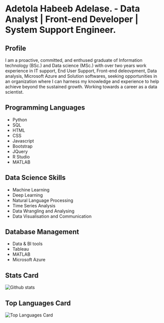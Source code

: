 # Adetola Habeeb Adelase. - Data Analyst | Front-end Developer | System Support Engineer.


## Profile
I am a proactive, committed, and enthused graduate of Information technology (BSc.) and Data science (MSc.) with over two years work experience in IT support, End User Support, Front-end deleovpment, Data analysis, Microsoft Azure and Solution softwares, seeking opportunities in an organization where I can harness my knowledge and experience to help achieve beyond the sustained growth. Working towards a career as a data scientist.

## Programming Languages
* Python
* SQL
* HTML
* CSS
* Javascript
* Bootstrap
* JQuery
* R Studio
* MATLAB

## Data Science Skills
* Machine Learning
* Deep Learning
* Natural Language Processing
* Time Series Analysis
* Data Wrangling and Analysing
* Data Visualisation and Communication

## Database Management
* Data & BI tools
* Tableau
* MATLAB
* Microsoft Azure



## Stats Card
![Github stats](https://github-readme-stats.vercel.app/api?username=Tola-adelase&theme=highcontrast&show_icons=true&count_private=true)



## Top Languages Card
![Top Languages Card](https://github-readme-stats.vercel.app/api/top-langs/?username=Tola-adelase)




